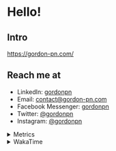 # Hello!

## Intro

<https://gordon-pn.com/>

## Reach me at

- LinkedIn: [gordonpn](https://www.linkedin.com/in/gordonpn/)
- Email: [contact@gordon-pn.com](mailto:contact@gordon-pn.com)
- Facebook Messenger: [gordonpn](https://www.messenger.com/t/Gordonpn)
- Twitter: [@gordonpn](https://twitter.com/Gordonpn)
- Instagram: [@gordonpn](https://www.instagram.com/gordonpn/)

<details>
  <summary>Metrics</summary>

  <img align="center" src="https://github.com/gordonpn/gordonpn/blob/master/github-metrics.svg" alt="GitHub Metrics">

</details>

<details>
  <summary>WakaTime</summary>

  <!--START_SECTION:waka-->
📊 **This Week I Spent My Time On** 

```text
💬 Programming Languages: 
Other                    25 hrs 49 mins      ████████████████████████░   96.67 % 
Java                     39 mins             █░░░░░░░░░░░░░░░░░░░░░░░░   02.46 % 
XML                      4 mins              ░░░░░░░░░░░░░░░░░░░░░░░░░   00.30 % 
Bash                     4 mins              ░░░░░░░░░░░░░░░░░░░░░░░░░   00.26 % 
TypeScript               2 mins              ░░░░░░░░░░░░░░░░░░░░░░░░░   00.19 % 

🔥 Editors: 
Chrome                   14 hrs 54 mins      ██████████████░░░░░░░░░░░   55.79 % 
Slack                    3 hrs 13 mins       ███░░░░░░░░░░░░░░░░░░░░░░   12.10 % 
Messages                 2 hrs 16 mins       ██░░░░░░░░░░░░░░░░░░░░░░░   08.53 % 
Firefox                  1 hr 52 mins        ██░░░░░░░░░░░░░░░░░░░░░░░   07.00 % 
iTerm2                   1 hr 19 mins        █░░░░░░░░░░░░░░░░░░░░░░░░   04.95 % 
```


 Last Updated on 05/09/2025 10:25:34 UTC
<!--END_SECTION:waka-->
</details>
